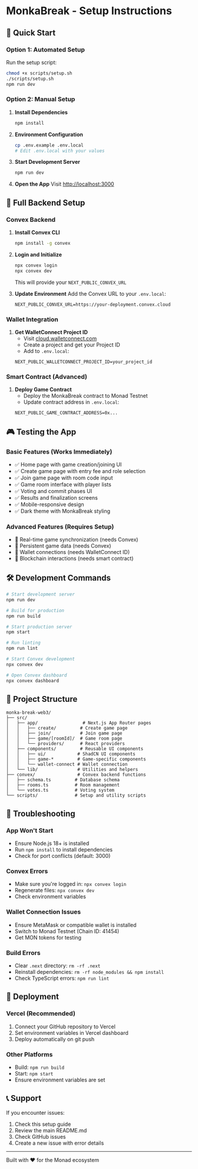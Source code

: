 # MonkaBreak - Setup Instructions

## 🚀 Quick Start

### Option 1: Automated Setup
Run the setup script:
```bash
chmod +x scripts/setup.sh
./scripts/setup.sh
npm run dev
```

### Option 2: Manual Setup

1. **Install Dependencies**
   ```bash
   npm install
   ```

2. **Environment Configuration**
   ```bash
   cp .env.example .env.local
   # Edit .env.local with your values
   ```

3. **Start Development Server**
   ```bash
   npm run dev
   ```

4. **Open the App**
   Visit [http://localhost:3000](http://localhost:3000)

## 🔧 Full Backend Setup

### Convex Backend
1. **Install Convex CLI**
   ```bash
   npm install -g convex
   ```

2. **Login and Initialize**
   ```bash
   npx convex login
   npx convex dev
   ```
   This will provide your `NEXT_PUBLIC_CONVEX_URL`

3. **Update Environment**
   Add the Convex URL to your `.env.local`:
   ```env
   NEXT_PUBLIC_CONVEX_URL=https://your-deployment.convex.cloud
   ```

### Wallet Integration
1. **Get WalletConnect Project ID**
   - Visit [cloud.walletconnect.com](https://cloud.walletconnect.com)
   - Create a project and get your Project ID
   - Add to `.env.local`:
   ```env
   NEXT_PUBLIC_WALLETCONNECT_PROJECT_ID=your_project_id
   ```

### Smart Contract (Advanced)
1. **Deploy Game Contract**
   - Deploy the MonkaBreak contract to Monad Testnet
   - Update contract address in `.env.local`:
   ```env
   NEXT_PUBLIC_GAME_CONTRACT_ADDRESS=0x...
   ```

## 🎮 Testing the App

### Basic Features (Works Immediately)
- ✅ Home page with game creation/joining UI
- ✅ Create game page with entry fee and role selection
- ✅ Join game page with room code input
- ✅ Game room interface with player lists
- ✅ Voting and commit phases UI
- ✅ Results and finalization screens
- ✅ Mobile-responsive design
- ✅ Dark theme with MonkaBreak styling

### Advanced Features (Requires Setup)
- 🔧 Real-time game synchronization (needs Convex)
- 🔧 Persistent game data (needs Convex)
- 🔧 Wallet connections (needs WalletConnect ID)
- 🔧 Blockchain interactions (needs smart contract)

## 🛠 Development Commands

```bash
# Start development server
npm run dev

# Build for production
npm run build

# Start production server
npm start

# Run linting
npm run lint

# Start Convex development
npx convex dev

# Open Convex dashboard
npx convex dashboard
```

## 📁 Project Structure

```
monka-break-web3/
├── src/
│   ├── app/                 # Next.js App Router pages
│   │   ├── create/         # Create game page
│   │   ├── join/           # Join game page
│   │   ├── game/[roomId]/  # Game room page
│   │   └── providers/      # React providers
│   ├── components/         # Reusable UI components
│   │   ├── ui/            # ShadCN UI components
│   │   ├── game-*         # Game-specific components
│   │   └── wallet-connect # Wallet connection
│   └── lib/               # Utilities and helpers
├── convex/                # Convex backend functions
│   ├── schema.ts         # Database schema
│   ├── rooms.ts          # Room management
│   └── votes.ts          # Voting system
└── scripts/              # Setup and utility scripts
```

## 🐛 Troubleshooting

### App Won't Start
- Ensure Node.js 18+ is installed
- Run `npm install` to install dependencies
- Check for port conflicts (default: 3000)

### Convex Errors
- Make sure you're logged in: `npx convex login`
- Regenerate files: `npx convex dev`
- Check environment variables

### Wallet Connection Issues
- Ensure MetaMask or compatible wallet is installed
- Switch to Monad Testnet (Chain ID: 41454)
- Get MON tokens for testing

### Build Errors
- Clear `.next` directory: `rm -rf .next`
- Reinstall dependencies: `rm -rf node_modules && npm install`
- Check TypeScript errors: `npm run lint`

## 🚀 Deployment

### Vercel (Recommended)
1. Connect your GitHub repository to Vercel
2. Set environment variables in Vercel dashboard
3. Deploy automatically on git push

### Other Platforms
- Build: `npm run build`
- Start: `npm start`
- Ensure environment variables are set

## 📞 Support

If you encounter issues:
1. Check this setup guide
2. Review the main README.md
3. Check GitHub issues
4. Create a new issue with error details

---

Built with ❤️ for the Monad ecosystem 